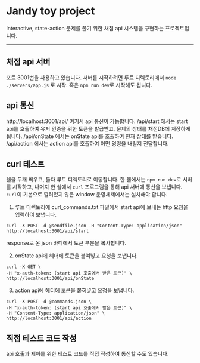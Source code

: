 
# Jandy toy project

Interactive, state-action 문제를 풀기 위한 채점 api 시스템을 구현하는 프로젝트입니다.

- - -

## 채점 api 서버

포트 3001번을 사용하고 있습니다. 서버를 시작하려면 루트 디렉토리에서 `node ./servers/app.js` 로 시작.
혹은 `npm run dev`로 시작해도 됩니다.

## api 통신

http://localhost:3001/api/ 
여기서 api 통신이 가능합니다. 
/api/start 에서는 start api를 호출하여 유저 인증을 위한 토큰을 발급받고, 문제의 상태를 채점DB에 저장하게 됩니다. 
/api/onState 에서는 onState api를 호출하여 현재 상태를 받습니다. 
/api/action 에서는 action api를 호출하여 어떤 명령을 내릴지 전달합니다.


## curl 테스트

쉘을 두개 띄우고, 둘다 루트 디렉토리로 이동합니다. 한 쉘에서는 `npm run dev`로 서버를 시작하고, 나머지 한 쉘에서 `curl` 프로그램을 통해 api 서버에 통신을 보냅니다.
`curl`이 기본으로 깔려있지 않은 window 운영체제에서는 설치해야 합니다.
1. 루트 디렉토리에 curl_commands.txt 파일에서 start api에 보내는 http 요청을 입력하여 보냅니다.
```
curl -X POST -d @sendfile.json -H "Content-Type: application/json" http://localhost:3001/api/start
```
response로 온 json 바디에서 토큰 부분을 복사합니다.

2. onState api에 헤더에 토큰을 붙여넣고 요청을 보냅니다.
```
curl -X GET \
-H "x-auth-token: (start api 호출에서 받은 토큰)" \
http://localhost:3001/api/onState

```

3. action api에 헤더에 토큰을 붙혀넣고 요청을 보냅니다.
```
curl -X POST -d @commands.json \
-H "x-auth-token: (start api 호출에서 받은 토큰)" \
-H "Content-Type: application/json" \
http://localhost:3001/api/action
```

## 직접 테스트 코드 작성

api 호출과 제어를 위한 테스트 코드를 직접 작성하여 통신할 수도 있습니다. 



